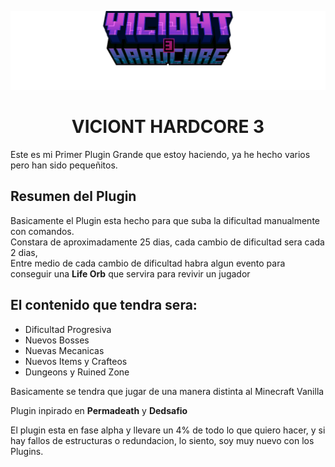 <p align="center">
<img src="https://github.com/CrissyjuanxD/Viciont-Hardcore-3/blob/master/assets/MINECRAFT%20VH3%20Titlle.png" />
</p>

<h1 align="center"> VICIONT HARDCORE 3 </h1>


Este es mi Primer Plugin Grande que estoy haciendo, ya he hecho varios pero han sido pequeñitos.

## Resumen del Plugin

Basicamente el Plugin esta hecho para que suba la dificultad manualmente con comandos. <br>
Constara de aproximadamente 25 dias, cada cambio de dificultad sera cada 2 dias, <br>
Entre medio de cada cambio de dificultad habra algun evento para conseguir una **Life Orb** que servira para revivir un jugador

## El contenido que tendra sera:

- Dificultad Progresiva
- Nuevos Bosses
- Nuevas Mecanicas
- Nuevos Items y Crafteos
- Dungeons y Ruined Zone

Basicamente se tendra que jugar de una manera distinta al Minecraft Vanilla

Plugin inpirado en **Permadeath** y **Dedsafio** 

El plugin esta en fase alpha y llevare un 4% de todo lo que quiero hacer, y si hay fallos de estructuras o redundacion, lo siento, soy muy nuevo con los Plugins.
